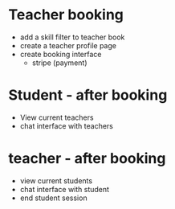 
# Teacher booking
- add a skill filter to teacher book
- create a teacher profile page
- create booking interface
  - stripe (payment)

# Student - after booking
- View current teachers
- chat interface with teachers



# teacher - after booking
- view current students
- chat interface with student
- end student session



